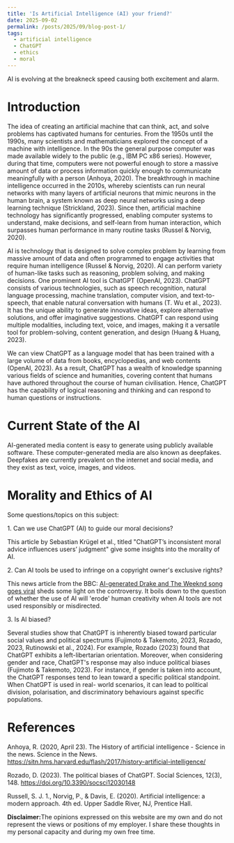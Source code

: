 ```yaml
---
title: 'Is Artificial Intelligence (AI) your friend?'
date: 2025-09-02
permalink: /posts/2025/09/blog-post-1/
tags:
  - artificial intelligence
  - ChatGPT
  - ethics
  - moral
---
```


AI is evolving at the breakneck speed causing both excitement and alarm.

<h1>Introduction</h1>

<p>The idea of creating an artificial machine that can think, act, and solve problems has captivated humans for centuries. From the 1950s until the 1990s, many scientists and mathematicians explored the concept of a machine with intelligence. In the 90s the general purpose computer was made available widely to the public (e.g., IBM PC x86 series). However, during that time, computers were not powerful enough to store a massive amount of data or process information quickly enough to communicate meaningfully with a person (Anhoya, 2020). The breakthrough in machine intelligence occurred in the 2010s, whereby scientists can run neural networks with many layers of artificial neurons that mimic neurons in the human brain, a system known as deep neural networks using a deep learning technique (Strickland, 2023). Since then, artificial machine technology has significantly progressed, enabling computer systems to understand, make decisions, and self-learn from human interaction, which surpasses human performance in many routine tasks (Russel & Norvig, 2020). </p>

<p>AI is technology that is designed to solve complex problem by learning from massive amount of data and often programmed to engage activities that require human intelligence (Russel & Norvig, 2020). AI can perform variety of human-like tasks such as reasoning, problem solving, and making decisions. One prominent AI tool is ChatGPT (OpenAI, 2023). ChatGPT consists of various technologies, such as speech recognition, natural language processing, machine translation, computer vision, and text-to-speech, that enable natural conversation with humans (T. Wu et al., 2023). It has the unique ability to generate innovative ideas, explore alternative solutions, and offer imaginative suggestions. ChatGPT can respond using multiple modalities, including text, voice, and images, making it a versatile tool for problem-solving, content generation, and design (Huang & Huang, 2023).</p>

<p>We can view ChatGPT as a language model that has been trained with a large volume of data from books, encyclopedias, and web contents (OpenAI, 2023). As a result, ChatGPT has a wealth of knowledge spanning various fields of science and humanities, covering content that humans have authored throughout the course of human civilisation. Hence, ChatGPT has the capability of logical reasoning and thinking and can respond to human questions or instructions.
</p>

<h1> Current State of the AI</h1>

<p>AI-generated media content is easy to generate using publicly available software. These computer-generated media are also known as deepfakes. Deepfakes are currently prevalent on the internet and social media, and they exist as text, voice, images, and videos.<p>


<h1> Morality and Ethics of AI</h1>
Some questions/topics on this subject:

<p>1. Can we use ChatGPT (AI) to guide our moral decisions?</p>
This article by Sebastian Krügel et al., titled "ChatGPT’s inconsistent moral advice influences users’ judgment" give some insights into the morality of AI.
<p>2. Can AI tools be used to infringe on a copyright owner's exclusive rights?</p>
This news article from the BBC: <a href="https://www.bbc.com/news/entertainment-arts-65298834">AI-generated Drake and The Weeknd song goes viral</a> sheds some light on the controversy. It boils down to the question of whether the use of AI will 'erode' human creativity when AI tools are not used responsibly or misdirected.</p>
<p>3. Is AI biased?<p>
Several studies show that ChatGPT is inherently biased toward particular social values and political spectrums (Fujimoto & Takemoto, 2023, Rozado, 2023, Rutinowski et al., 2024). For example, Rozado (2023) found that ChatGPT exhibits a left-libertarian orientation. Moreover, when considering gender and race, ChatGPT's response may also induce political biases (Fujimoto & Takemoto, 2023). For instance, if gender is taken into account, the ChatGPT responses tend to lean toward a specific political standpoint. When ChatGPT is used in real- world scenarios, it can lead to political division, polarisation, and discriminatory behaviours against specific populations.

<h1> References </h1>

Anhoya, R. (2020, April 23). The History of artificial intelligence - Science in the news. Science
in the News. https://sitn.hms.harvard.edu/flash/2017/history-artificial-intelligence/

Rozado, D. (2023). The political biases of ChatGPT. Social Sciences, 12(3), 148. https://doi.org/10.3390/socsci12030148

Russell, S. J. 1., Norvig, P., & Davis, E. (2020). Artificial intelligence: a modern approach. 4th ed. Upper Saddle River, NJ, Prentice Hall.


<p><b>Disclaimer:</b>The opinions expressed on this website are my own and do not represent the views or positions of my employer. I share these thoughts in my personal capacity and during my own free time.</p>
